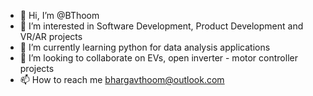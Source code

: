 - 👋 Hi, I’m @BThoom
- 👀 I’m interested in Software Development, Product Development and VR/AR projects
- 🌱 I’m currently learning python for data analysis applications 
- 💞️ I’m looking to collaborate on EVs, open inverter - motor controller projects
- 📫 How to reach me bhargavthoom@outlook.com

<!---
BThoom/BThoom is a ✨ special ✨ repository because its `README.md` (this file) appears on your GitHub profile.
You can click the Preview link to take a look at your changes.
--->
